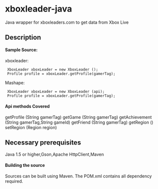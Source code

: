 xboxleader-java
===============

Java wrapper for xboxleaders.com to get data from Xbox Live

## Description

#### Sample Source:

xboxleader:

     XboxLeader xboxLeader = new XboxLeader ();
     Profile profile = xboxLeader.getProfile(gamerTag);
     
Mashape:

     XboxLeader xboxLeader = new XboxLeader (api);
     Profile profile = xboxLeader.getProfile(gamerTag);
     
#### Api methods Covered
  getProfile (String gamerTag)
  getGame (String gamerTag)
  getAchievement (String gamerTag,String gameId)
  getFriend (String gamerTag)
  getRegion ()
  setRegion (Region region)
 
 ## Necessary prerequisites
  Java 1.5 or higher,Gson,Apache HttpClient,Maven
 
 
 #### Building the source
  Sources can be built using Maven. The POM.xml contains all dependency required.
